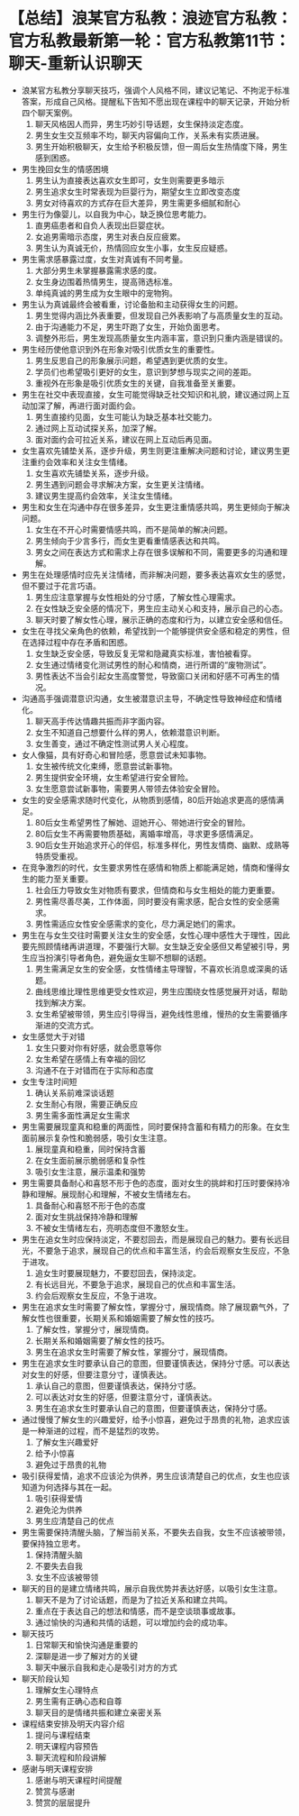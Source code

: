 # 【总结】浪某官方私教：浪迹官方私教：官方私教最新第一轮：官方私教第11节：聊天-重新认识聊天

-   浪某官方私教分享聊天技巧，强调个人风格不同，建议记笔记、不拘泥于标准答案，形成自己风格。提醒私下告知不愿出现在课程中的聊天记录，开始分析四个聊天案例。
    1.  聊天风格因人而异，男生巧妙引导话题，女生保持淡定态度。
    2.  男生女生交互频率不均，聊天内容偏向工作，关系未有实质进展。
    3.  男生开始积极聊天，女生给予积极反馈，但一周后女生热情度下降，男生感到困惑。
-   男生挽回女生的情感困境
    1.  男生认为直接表达喜欢女生即可，女生则需要更多暗示
    2.  男生追求女生时常表现为巨婴行为，期望女生立即改变态度
    3.  男女对待喜欢的方式存在巨大差异，男生需更多细腻和耐心
-   男生行为像婴儿，以自我为中心，缺乏换位思考能力。
    1.  直男癌患者和自负人表现出巨婴症状。
    2.  女追男需暗示态度，男生对表白反应疲累。
    3.  男生认为真诚无价，热情回应女生小事，女生反应疑惑。
-   男生需求感暴露过度，女生对真诚有不同考量。
    1.  大部分男生未掌握暴露需求感的度。
    2.  女生身边围着热情男生，提高筛选标准。
    3.  单纯真诚的男生成为女生眼中的宠物狗。
-   男生认为真诚最终会被看重，讨论备胎和主动获得女生的问题。
    1.  男生觉得内涵比外表重要，但发现自己外表影响了与高质量女生的互动。
    2.  由于沟通能力不足，男生吓跑了女生，开始负面思考。
    3.  调整外形后，男生发现高质量女生内涵丰富，意识到只重内涵是错误的。
-   男生经历使他意识到外在形象对吸引优质女生的重要性。
    1.  男生反思自己的形象展示问题，希望遇到更优质的女生。
    2.  学员们也希望吸引更好的女生，意识到梦想与现实之间的差距。
    3.  重视外在形象是吸引优质女生的关键，自我准备至关重要。
-   男生在社交中表现直接，女生可能觉得缺乏社交知识和礼貌，建议通过网上互动加深了解，再进行面对面约会。
    1.  男生直接约见面，女生可能认为缺乏基本社交能力。
    2.  通过网上互动试探关系，加深了解。
    3.  面对面约会可拉近关系，建议在网上互动后再见面。
-   女生喜欢先铺垫关系，逐步升级，男生则更注重解决问题和讨论，建议男生更注重约会效率和关注女生情绪。
    1.  女生喜欢先铺垫关系，逐步升级。
    2.  男生遇到问题会寻求解决方案，女生更关注情绪。
    3.  建议男生提高约会效率，关注女生情绪。
-   男生和女生在沟通中存在很多差异，女生更注重情感共鸣，男生更倾向于解决问题。
    1.  女生在不开心时需要情感共鸣，而不是简单的解决问题。
    2.  男生倾向于少言多行，而女生更看重情感表达和共鸣。
    3.  男女之间在表达方式和需求上存在很多误解和不同，需要更多的沟通和理解。
-   男生在处理感情时应先关注情绪，而非解决问题，要多表达喜欢女生的感觉，但不要过于花言巧语。
    1.  男生应注意掌握与女性相处的分寸感，了解女性心理需求。
    2.  在女性缺乏安全感的情况下，男生应主动关心和支持，展示自己的心态。
    3.  聊天时要了解女性心理，展示正确的态度和行为，以建立安全感和信任。
-   女生在寻找父亲角色的依赖，希望找到一个能够提供安全感和稳定的男性，但在选择过程中存在矛盾和困惑。
    1.  女生缺乏安全感，导致反复无常和隐藏真实标准，害怕被看穿。
    2.  女生通过情绪变化测试男性的耐心和情商，进行所谓的“废物测试”。
    3.  男性表达不当会引起女生高度警觉，导致窗口关闭和好感不可再生的情况。
-   沟通高手强调潜意识沟通，女生被潜意识主导，不确定性导致神经症和情绪化。
    1.  聊天高手传达情趣共振而非字面内容。
    2.  女生不知道自己想要什么样的男人，依赖潜意识判断。
    3.  女生善变，通过不确定性测试男人关心程度。
-   女人像猫，具有好奇心和冒险感，愿意尝试未知事物。
    1.  女生被传统文化束缚，愿意尝试新事物。
    2.  男生提供安全环境，女生希望进行安全冒险。
    3.  女生愿意尝试新事物，需要男人带领去体验安全冒险。
-   女生的安全感需求随时代变化，从物质到感情，80后开始追求更高的感情满足。
    1.  80后女生希望男性了解她、逗她开心、带她进行安全的冒险。
    2.  80后女生不再需要物质基础，离婚率增高，寻求更多感情满足。
    3.  90后女生开始追求开心的伴侣，标准多样化，男性友情商、幽默、成熟等特质受重视。
-   在竞争激烈的时代，女生要求男性在感情和物质上都能满足她，情商和懂得女生的能力至关重要。
    1.  社会压力导致女生对物质有要求，但情商和与女生相处的能力更重要。
    2.  男性需尽善尽美，工作体面，同时要没有需求感，配合女性的安全感需求。
    3.  男性需适应女性安全感需求的变化，尽力满足她们的需求。
-   男生在与女生交往时需要关注女生的安全感，女性心理中感性大于理性，因此要先照顾情绪再讲道理，不要强行大聊。女生缺乏安全感但又希望被引导，男生应当扮演引导者角色，避免逼女生聊不想聊的话题。
    1.  男生需满足女生的安全感，女性情绪主导理智，不喜欢长消息或深奥的话题。
    2.  曲线思维比理性思维更受女性欢迎，男生应围绕女性感觉展开对话，帮助找到解决方案。
    3.  女生希望被带领，男生应引导得当，避免线性思维，慢热的女生需要循序渐进的交流方式。
-   女生感觉大于对错
    1.  女生只要对你有好感，就会愿意等你
    2.  女生希望在感情上有幸福的回忆
    3.  沟通不在于对错而在于实际和态度
-   女生专注时间短
    1.  确认关系前难深谈话题
    2.  女生耐心有限，需要正确反应
    3.  男生需多面性满足女生需求
-   男生需要展现童真和稳重的两面性，同时要保持含蓄和有精力的形象。在女生面前展示复杂性和脆弱感，吸引女生注意。
    1.  展现童真和稳重，同时保持含蓄
    2.  在女生面前展示脆弱感和复杂性
    3.  吸引女生注意，展示温柔和强势
-   男生需要具备耐心和喜怒不形于色的态度，面对女生的挑衅和打压时要保持冷静和理解。展现耐心和理解，不被女生情绪左右。
    1.  具备耐心和喜怒不形于色的态度
    2.  面对女生挑战保持冷静和理解
    3.  不被女生情绪左右，亮明态度但不激怒女生。
-   男生在追女生时应保持淡定，不要怼回去，而是展现自己的魅力。要有长远目光，不要急于追求，展现自己的优点和丰富生活，约会后观察女生反应，不急于进攻。
    1.  追女生时要展现魅力，不要怼回去，保持淡定。
    2.  有长远目光，不要急于追求，展现自己的优点和丰富生活。
    3.  约会后观察女生反应，不急于进攻。
-   男生在追求女生时需要了解女性，掌握分寸，展现情商。除了展现霸气外，了解女性也很重要，长期关系和婚姻需要了解女性的技巧。
    1.  了解女性，掌握分寸，展现情商。
    2.  长期关系和婚姻需要了解女性的技巧。
    3.  男生在追求女生时需要了解女性，掌握分寸，展现情商。
-   男生在追求女生时要承认自己的意图，但要谨慎表达，保持分寸感。可以表达对女生的好感，但要注意分寸，谨慎表达。
    1.  承认自己的意图，但要谨慎表达，保持分寸感。
    2.  可以表达对女生的好感，但要注意分寸，谨慎表达。
    3.  男生在追求女生时要承认自己的意图，但要谨慎表达，保持分寸感。
-   通过慢慢了解女生的兴趣爱好，给予小惊喜，避免过于昂贵的礼物，追求应该是一种渐进的过程，而不是猛烈的攻势。
    1.  了解女生兴趣爱好
    2.  给予小惊喜
    3.  避免过于昂贵的礼物
-   吸引获得爱情，追求不应该沦为供养，男生应该清楚自己的优点，女生也应该知道为何选择与其在一起。
    1.  吸引获得爱情
    2.  避免沦为供养
    3.  男生应清楚自己的优点
-   男生需要保持清醒头脑，了解当前关系，不要失去自我，女生不应该被带领，要保持独立思考。
    1.  保持清醒头脑
    2.  不要失去自我
    3.  女生不应该被带领
-   聊天的目的是建立情绪共鸣，展示自我优势并表达好感，以吸引女生注意。
    1.  聊天不是为了讨论话题，而是为了拉近关系和建立共鸣。
    2.  重点在于表达自己的想法和情感，而不是空谈琐事或故事。
    3.  通过愉快的沟通和共情的话题，可以增加约会的成功率。
-   聊天技巧
    1.  日常聊天和愉快沟通是重要的
    2.  深聊是进一步了解对方的关键
    3.  聊天中展示自我和走心是吸引对方的方式
-   聊天阶段认知
    1.  理解女生心理特点
    2.  男生需有正确心态和自尊
    3.  聊天目的是情绪共振和建立亲密关系
-   课程结束安排及明天内容介绍
    1.  提问与课程结束
    2.  明天课程内容预告
    3.  聊天流程和阶段讲解
-   感谢与明天课程安排
    1.  感谢与明天课程时间提醒
    2.  赞赏与感谢
    3.  赞赏的层层提升